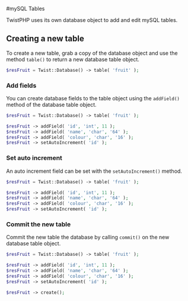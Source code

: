 #mySQL Tables

TwistPHP uses its own database object to add and edit mySQL tables.

## Creating a new table

To create a new table, grab a copy of the database object and use the method `table()` to return a new database table object.

```php
$resFruit = Twist::Database() -> table( 'fruit' );
```

### Add fields

You can create database fields to the table object using the `addField()` method of the database table object.

```php
$resFruit = Twist::Database() -> table( 'fruit' );

$resFruit -> addField( 'id', 'int', 11 );
$resFruit -> addField( 'name', 'char', '64' );
$resFruit -> addField( 'colour', 'char', '16' );
$resFruit -> setAutoIncrement( 'id' );
```

### Set auto increment

An auto increment field can be set with the `setAutoIncrement()` method.

```php
$resFruit = Twist::Database() -> table( 'fruit' );

$resFruit -> addField( 'id', 'int', 11 );
$resFruit -> addField( 'name', 'char', '64' );
$resFruit -> addField( 'colour', 'char', '16' );
$resFruit -> setAutoIncrement( 'id' );
```

### Commit the new table

Commit the new table the database by calling `commit()` on the new database table object.

```php
$resFruit = Twist::Database() -> table( 'fruit' );

$resFruit -> addField( 'id', 'int', 11 );
$resFruit -> addField( 'name', 'char', '64' );
$resFruit -> addField( 'colour', 'char', '16' );
$resFruit -> setAutoIncrement( 'id' );

$resFruit -> create();
```